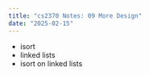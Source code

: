```yaml
---
title: "cs2370 Notes: 09 More Design"
date: "2025-02-15"
---
```


 - isort
 - linked lists
 - isort on linked lists
